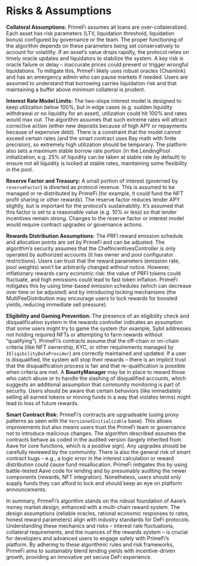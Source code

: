 # Risks & Assumptions

**Collateral Assumptions:** PrimeFi assumes all loans are over-collateralized. Each asset has risk parameters (LTV, liquidation threshold, liquidation bonus) configured by governance or the team. The proper functioning of the algorithm depends on these parameters being set conservatively to account for volatility. If an asset’s value drops rapidly, the protocol relies on timely oracle updates and liquidators to stabilize the system. A key risk is oracle failure or delay – inaccurate prices could prevent or trigger wrongful liquidations. To mitigate this, PrimeFi likely uses robust oracles (Chainlink) and has an emergency admin who can pause markets if needed. Users are assumed to understand that borrowing carries liquidation risk and that maintaining a buffer above minimum collateral is prudent.

**Interest Rate Model Limits:** The two-slope interest model is designed to keep utilization below 100%, but in edge cases (e.g. sudden liquidity withdrawal or no liquidity for an asset), utilization could hit 100% and rates would max out. The algorithm assumes that such extreme rates will attract corrective action (either new deposits because of high APY or repayments because of expensive debt). There is a constraint that the model cannot exceed certain rates (and the smart contract uses Ray math with finite precision), so extremely high utilization should be temporary. The platform also sets a maximum stable borrow rate portion (in the LendingPool initialization, e.g. 25% of liquidity can be taken at stable rate by default) to ensure not all liquidity is locked at stable rates, maintaining some flexibility in the pool.

**Reserve Factor and Treasury:** A small portion of interest (governed by `reserveFactor`) is diverted as protocol revenue. This is assumed to be managed or re-distributed by PrimeFi (for example, it could fund the NFT profit sharing or other rewards). The reserve factor reduces lender APY slightly, but is important for the protocol’s sustainability. It’s assumed that this factor is set to a reasonable value (e.g. 10% or less) so that lender incentives remain strong. Changes to the reserve factor or interest model would require contract upgrades or governance actions.

**Rewards Distribution Assumptions:** The PRFI reward emission schedule and allocation points are set by PrimeFi and can be adjusted. The algorithm’s security assumes that the ChefIncentivesController is only operated by authorized accounts (it has owner and pool configurator restrictions). Users can trust that the reward parameters (emission rate, pool weights) won’t be arbitrarily changed without notice. However, inflationary rewards carry economic risk: the value of PRFI tokens could fluctuate, and high emissions could lead to fast token inflation. PrimeFi mitigates this by using time-based emission schedules (which can decrease over time or be adjusted) and by introducing locking mechanisms (the MultiFeeDistribution may encourage users to lock rewards for boosted yields, reducing immediate sell pressure).

**Eligibility and Gaming Prevention:** The presence of an eligibility check and disqualification system in the rewards controller indicates an assumption that some users might try to game the system (for example, Sybil addresses not holding required NFTs or attempting to farm rewards without “qualifying”). PrimeFi’s contracts assume that the off-chain or on-chain criteria (like NFT ownership, KYC, or other requirements managed by `IEligibilityDataProvider`) are correctly maintained and updated. If a user is disqualified, the system will stop their rewards – there is an implicit trust that the disqualification process is fair and that re-qualification is possible when criteria are met. A **BountyManager** may be in place to reward those who catch abuse or to handle the slashing of disqualified accounts, which suggests an additional assumption that community monitoring is part of security. Users should be aware that certain behaviors (like immediately selling all earned tokens or moving funds in a way that violates terms) might lead to loss of future rewards.

**Smart Contract Risk:** PrimeFi’s contracts are upgradeable (using proxy patterns as seen with the `VersionedInitializable` base). This allows improvements but also means users trust the PrimeFi team or governance not to introduce malicious changes. The algorithm described assumes the contracts behave as coded in the audited version (largely inherited from Aave for core functions, which is a positive sign). Any upgrades should be carefully reviewed by the community. There is also the general risk of smart contract bugs – e.g., a logic error in the interest calculation or reward distribution could cause fund misallocation. PrimeFi mitigates this by using battle-tested Aave code for lending and by presumably auditing the newer components (rewards, NFT integration). Nonetheless, users should only supply funds they can afford to lock and should keep an eye on platform announcements.

In summary, PrimeFi’s algorithm stands on the robust foundation of Aave’s money market design, enhanced with a multi-chain reward system. The design assumptions (reliable oracles, rational economic responses to rates, honest reward parameters) align with industry standards for DeFi protocols. Understanding these mechanics and risks – interest rate fluctuations, collateral requirements, and the nuances of the rewards system – is crucial for developers and advanced users to engage safely with PrimeFi’s platform. By adhering to these algorithmic rules and risk frameworks, PrimeFi aims to sustainably blend lending yields with incentive-driven growth, providing an innovative yet secure DeFi experience.
